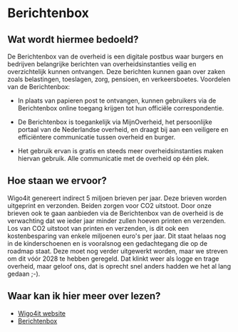 # Berichtenbox

## Wat wordt hiermee bedoeld?
De Berichtenbox van de overheid is een digitale postbus waar burgers en bedrijven belangrijke berichten van overheidsinstanties veilig en overzichtelijk kunnen ontvangen. Deze berichten kunnen gaan over zaken zoals belastingen, toeslagen, zorg, pensioen, en verkeersboetes. Voordelen van de Berichtenbox: 

- In plaats van papieren post te ontvangen, kunnen gebruikers via de Berichtenbox online toegang krijgen tot hun officiële correspondentie. 

- De Berichtenbox is toegankelijk via MijnOverheid, het persoonlijke portaal van de Nederlandse overheid, en draagt bij aan een veiligere en efficiëntere communicatie tussen overheid en burger. 

- Het gebruik ervan is gratis en steeds meer overheidsinstanties maken hiervan gebruik. Alle communicatie met de overheid op één plek. 

## Hoe staan we ervoor?
Wigo4it genereert indirect 5 miljoen brieven per jaar. Deze brieven worden uitgeprint en verzonden. Beiden zorgen voor CO2 uitstoot. Door onze brieven ook te gaan aanbieden via de Berichtenbox van de overheid is de verwachting dat we ieder jaar minder zullen hoeven printen en verzenden. Los van CO2 uitstoot van printen en verzenden, is dit ook een kostenbesparing van enkele miljoenen euro's per jaar. 
Dit staat helaas nog in de kinderschoenen en is vooralsnog een gedachtegang die op de roadmap staat. Deze moet nog verder uitgewerkt worden, maar we streven om dit vóór 2028 te hebben geregeld. Dat klinkt weer als logge en trage overheid, maar geloof ons, dat is oprecht snel anders hadden we het al lang gedaan ;-). 

## Waar kan ik hier meer over lezen?
- <a href="https://www.wigo4it.nl/?utm=duurzaamheidsradar">Wigo4it website</a>
- [Berichtenbox](https://mijn.overheid.nl/)


